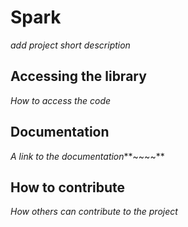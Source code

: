 # Spark

*add project short description*

## Accessing the library

*How to access the code*

## Documentation

*A link to the documentation***~~~~**

## How to contribute

*How others can contribute to the project*